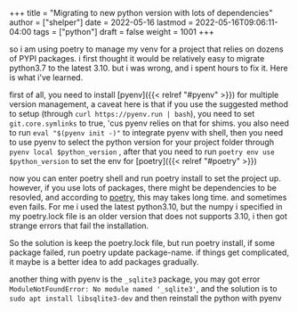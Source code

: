 +++
title = "Migrating to new python version with lots of dependencies"
author = ["shelper"]
date = 2022-05-16
lastmod = 2022-05-16T09:06:11-04:00
tags = ["python"]
draft = false
weight = 1001
+++

so i am using poetry to manage my venv for a project that relies on dozens of PYPI packages. i first thought it would be relatively easy to migrate python3.7 to the latest 3.10. but i was wrong, and i spent hours to fix it. Here is what i've learned.

first of all, you need to install [pyenv]({{< relref "#pyenv" >}}) for multiple version management, a caveat here is that if you use the suggested method to setup (through `curl https://pyenv.run | bash`), you need to set `git.core.symlinks` to true, 'cus pyenv relies on that for shims. you also need to run `eval "$(pyenv init -)"` to integrate pyenv with shell, then you need to use pyenv to select the python version for your project folder through `pyenv local $python_version` , after that you need to run `poetry env use $python_version` to set the env for [poetry]({{< relref "#poetry" >}})

now you can enter poetry shell and run poetry install to set the project up. however, if you use lots of packages, there might be dependencies to be resovled, and according to [poetry](https://github.com/python-poetry/poetry/issues/2094), this may takes long time. and sometimes even fails. For me i used the latest python3.10, but the numpy i specified in my poetry.lock file is an older version that does not supports 3.10, i then got strange errors that fail the installation.

So the solution is keep the poetry.lock file, but run poetry install, if some package failed, run poetry update package-name. if things get complicated, it maybe is a better idea to add packages gradually.

another thing with pyenv is the `_sqlite3` package, you may got error `ModuleNotFoundError: No module named '_sqlite3'`, and the solution is to `sudo apt install libsqlite3-dev` and then reinstall the python with pyenv
